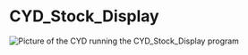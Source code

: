 # CYD_Stock_Display
![Picture of the CYD running the CYD_Stock_Display program](https://imgur.com/a/W4gz9Vd)
